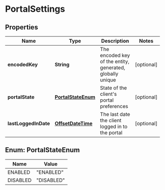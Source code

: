 
# PortalSettings

## Properties
Name | Type | Description | Notes
------------ | ------------- | ------------- | -------------
**encodedKey** | **String** | The encoded key of the entity, generated, globally unique |  [optional]
**portalState** | [**PortalStateEnum**](#PortalStateEnum) | State of the client&#39;s portal preferences |  [optional]
**lastLoggedInDate** | [**OffsetDateTime**](OffsetDateTime.md) | The last date the client logged in to the portal |  [optional]


<a name="PortalStateEnum"></a>
## Enum: PortalStateEnum
Name | Value
---- | -----
ENABLED | &quot;ENABLED&quot;
DISABLED | &quot;DISABLED&quot;



